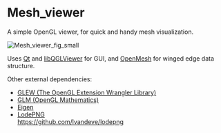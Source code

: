 # Mesh_viewer

A simple OpenGL viewer, for quick and handy mesh visualization.  

![Mesh_viewer_fig_small](https://user-images.githubusercontent.com/84736834/124169237-4f03af80-daa6-11eb-8d80-12ca22b02764.png)

Uses [Qt](https://www.qt.io/) and [libQGLViewer](http://libqglviewer.com/) for GUI, and [OpenMesh](https://www.graphics.rwth-aachen.de/software/openmesh/) for winged edge data structure.  

Other external dependencies:
* [GLEW (The OpenGL Extension Wrangler Library)](http://glew.sourceforge.net/)
* [GLM (OpenGL Mathematics)](https://glm.g-truc.net/0.9.9/)
* [Eigen](https://eigen.tuxfamily.org/)
* [LodePNG](https://lodev.org/lodepng/)  
  https://github.com/lvandeve/lodepng

